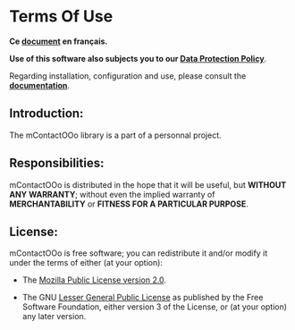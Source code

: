 # Terms Of Use

**Ce [document][2] en français.**

**Use of this software also subjects you to our [Data Protection Policy][3]**.

Regarding installation, configuration and use,
please consult the **[documentation][4]**.

## Introduction:

The mContactOOo library is a part of a personnal project.

## Responsibilities:

mContactOOo is distributed in the hope that it will be useful,
but **WITHOUT ANY WARRANTY**; without even the implied warranty of
**MERCHANTABILITY** or **FITNESS FOR A PARTICULAR PURPOSE**.

## License:

mContactOOo is free software; you can redistribute it and/or
modify it under the terms of either (at your option):

- The [Mozilla Public License version 2.0][5].

- The GNU [Lesser General Public License][6] as published by the Free Software
Foundation, either version 3 of the License, or (at your option) any later version.

[1]: <https://prrvchr.github.io/mContactOOo/img/mContactOOo.png>
[2]: <https://prrvchr.github.io/mContactOOo/source/mContactOOo/registration/TermsOfUse_fr>
[3]: <https://prrvchr.github.io/mContactOOo/source/mContactOOo/registration/PrivacyPolicy_en>
[4]: <https://prrvchr.github.io/mContactOOo/>
[5]: <http://mozilla.org/MPL/2.0/>
[6]: <http://www.gnu.org/licenses/lgpl-3.0.html>
